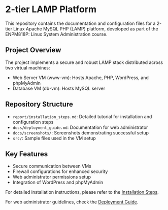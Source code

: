 # 2-tier LAMP Platform

This repository contains the documentation and configuration files for a 2-tier Linux Apache MySQL PHP (LAMP) platform, developed as part of the ENPM818P: Linux System Administration course.

## Project Overview

The project implements a secure and robust LAMP stack distributed across two virtual machines:
- Web Server VM (www-vm): Hosts Apache, PHP, WordPress, and phpMyAdmin
- Database VM (db-vm): Hosts MySQL server

## Repository Structure

- `report/installation_steps.md`: Detailed tutorial for installation and configuration steps
- `docs/deployment_guide.md`: Documentation for web administrator
- `docs/screenshots/`: Screenshots demonstrating successful setup
- `src/`: Sample files used in the VM setup

## Key Features

- Secure communication between VMs
- Firewall configurations for enhanced security
- Web administrator permissions setup
- Integration of WordPress and phpMyAdmin

For detailed installation instructions, please refer to the [Installation Steps](report/installation_steps.md).

For web administrator guidelines, check the [Deployment Guide](docs/deployment_guide.md).
